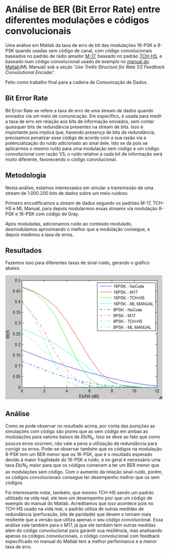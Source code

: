 # Análise de BER (Bit Error Rate) entre diferentes modulações e códigos convolucionais

Uma análise em Matlab da taxa de erro de bit das modulações 16-PSK e 8-PSK quando usadas sem código de canal, com código convolucionais baseados no padrão de rádio amador [M-17](https://spec.m17project.org/), baseado no padrão [TCH-HS](https://www.etsi.org/deliver/etsi_gts/05/0503/05.00.00_60/gsmts_0503v050000p.pdf), e baseado num código convolucional usado de exemplo no [manual do Matlab](https://www.mathworks.com/help/comm/ug/error-detection-and-correction.html##fp7405)(ML Manual) sob a seção '*Use Trellis Structure for Rate 1/2 Feedback Convolutional Encoder*'.

Feito como trabalho final para a cadeira de Comunicação de Dados.

## Bit Error Rate

Bit Error Rate se refere a taxa de erro de uma stream de dados quando enviados via um meio de comunicação. Em específico, é usada para medir a taxa de erro em relação aos bits de informação enviados, sem contar quaisquer bits de redundância presentes na stream de bits. Isso é importante pois implica que, havendo presença de bits de redundância, precisamos penalizar esse código de acordo com a sua razão via a potencialização do ruído adicionado ao sinal dele. Isto se dá pois se aplicarmos o mesmo ruído para uma modulação sem código e um código convolucional com razão 1/5, o ruído relativo a cada bit de informação será muito diferente, favorecendo o código convolucional.

## Metodologia

Nesta análise, estamos interessados em simular a transmissão de uma stream de 1.000.200 bits de dados sobre um meio ruidoso. 

Primeiro encodificamos a stream de dados segundo os padrões M-17, TCH-HS e ML Manual, para depois modularmos essas streams via modulação 8-PSK e 16-PSK com código de Gray.

Após moduladas, adicionamos ruído ao conteúdo modulado, desmodulamos aproximando o melhor que a modulação consegue, e depois medimos a taxa de erros.

## Resultados

Fazemos isso para diferentes taxas de sinal-ruído, gerando o gráfico abaixo.

![Alt text](resultados.png?raw=true "Title")

## Análise

Como se pode observar no resultado acima, por conta das punições as simulações com código são piores que as sem código em ambas as modulações para valores baixos de $Eb/N_0$. Isso se deve ao fato que como poucos erros ocorrem, não vale a pena a utilização de redundância para corrigir os erros. Pode-se observar também que os códigos na modulação 8-PSK tem um BER menor que os 16-PSK, que é o resultado esperado devido à maior fragilidade do 16-PSK a ruído, e no geral é necessário uma taxa $Eb/N_0$ maior para que os códigos comecem a ter um BER menor que as modulações sem código. Com o aumento da relação sinal-ruído, porém, os códigos convolucionais consegue ter desempenho melhor que os sem códigos. 

Foi interessante notar, também, que mesmo TCH-HS sendo um padrão utilizado na vida real, ele teve um desempenho pior que um código de exemplo do manual do Matlab. Acreditamos que isso acontece pois no TCH-HS usado na vida real, o padrão utiliza de outras medidas de redundância (perfuração, bits de paridade) que devem o tornam mais resiliente que a versão que utiliza apenas o seu código convolucional. Essa análise vale também para o M17, já que ele também tem outras medidas além do código convolucional para garantir sua resiliência, mas analisando apenas os códigos convolucionais, o código convolucional com feedback especificado no manual do Matlab tem a melhor performance e a menor taxa de erro.
